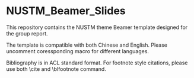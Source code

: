 # NUSTM_Beamer_Slides
This repository contains the NUSTM theme Beamer template designed for the group report. 

The template is compatible with both Chinese and English. Please uncomment coressponding macro for different languages. 

Bibliography is in ACL standard format. For footnote style citations, please use both \cite and \blfootnote command.
